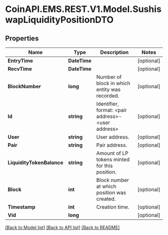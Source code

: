 
# CoinAPI.EMS.REST.V1.Model.SushiswapLiquidityPositionDTO

## Properties

Name | Type | Description | Notes
------------ | ------------- | ------------- | -------------
**EntryTime** | **DateTime** |  | [optional] 
**RecvTime** | **DateTime** |  | [optional] 
**BlockNumber** | **long** | Number of block in which entity was recorded. | [optional] 
**Id** | **string** | Identifier, format: &lt;pair address&gt;-&lt;user address&gt; | [optional] 
**User** | **string** | User address. | [optional] 
**Pair** | **string** | Pair address. | [optional] 
**LiquidityTokenBalance** | **string** | Amount of LP tokens minted for this position. | [optional] 
**Block** | **int** | Block number at which position was created. | [optional] 
**Timestamp** | **int** | Creation time. | [optional] 
**Vid** | **long** |  | [optional] 

[[Back to Model list]](../README.md#documentation-for-models)
[[Back to API list]](../README.md#documentation-for-api-endpoints)
[[Back to README]](../README.md)

